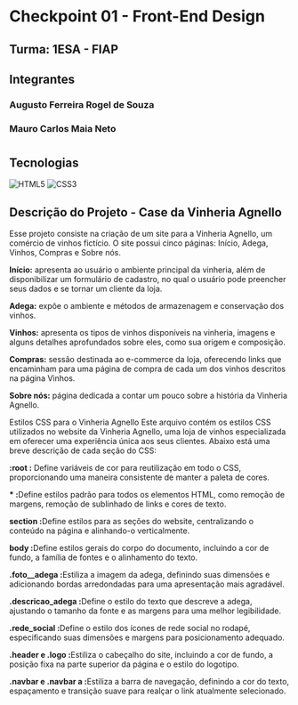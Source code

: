 # Checkpoint 01 - Front-End Design
## Turma: 1ESA - FIAP
## Integrantes
### Augusto Ferreira Rogel de Souza
### Mauro Carlos Maia Neto
#

## Tecnologias
![HTML5](https://img.shields.io/badge/HTML5-E34F26?style=for-the-badge&logo=html5&logoColor=white)
![CSS3](https://img.shields.io/badge/CSS3-1572B6?style=for-the-badge&logo=css3&logoColor=white)

## Descrição do Projeto - Case da Vinheria Agnello
<p>Esse projeto consiste na criação de um site para a Vinheria Agnello, um comércio de vinhos fictício. O site possui cinco páginas: 
  Início, Adega, Vinhos, Compras e Sobre nós.</p>

<p><b>Início:</b> apresenta ao usuário o ambiente principal da vinheria, além de disponibilizar um formulário de cadastro, no qual
  o usuário pode preencher seus dados e se tornar um cliente da loja.</p>

<p><b>Adega:</b> expõe o ambiente e métodos de armazenagem e conservação dos vinhos.</p>

<p><b>Vinhos:</b> apresenta os tipos de vinhos disponíveis na vinheria, imagens e alguns detalhes aprofundados sobre eles, como sua 
  origem e composição.</p>

<p><b>Compras:</b> sessão destinada ao e-commerce da loja, oferecendo links que encaminham para uma página de compra de cada um 
  dos vinhos descritos na página Vinhos.</p>

<p><b>Sobre nós:</b> página dedicada a contar um pouco sobre a história da Vinheria Agnello.</p>

<p>Estilos CSS para o Vinheria Agnello
Este arquivo contém os estilos CSS utilizados no website da Vinheria Agnello, uma loja de vinhos especializada em oferecer uma experiência única aos seus clientes. Abaixo está uma breve descrição de cada seção do CSS:</p>

<p><b>:root :</b>
Define variáveis de cor para reutilização em todo o CSS, proporcionando uma maneira consistente de manter a paleta de cores.</p>

<p><b>* :</b>Define estilos padrão para todos os elementos HTML, como remoção de margens, remoção de sublinhado de links e cores de texto.</p>

<p><b>section :</b>Define estilos para as seções do website, centralizando o conteúdo na página e alinhando-o verticalmente.</p>

<p><b>body :</b>Define estilos gerais do corpo do documento, incluindo a cor de fundo, a família de fontes e o alinhamento do texto.</p>

<p><b>.foto__adega :</b>Estiliza a imagem da adega, definindo suas dimensões e adicionando bordas arredondadas para uma apresentação mais agradável.</p>

<p><b>.descricao_adega :</b>Define o estilo do texto que descreve a adega, ajustando o tamanho da fonte e as margens para uma melhor legibilidade.</p>

<p><b>.rede_social :</b>Define o estilo dos ícones de rede social no rodapé, especificando suas dimensões e margens para posicionamento adequado.</p>

<p><b>.header e .logo :</b>Estiliza o cabeçalho do site, incluindo a cor de fundo, a posição fixa na parte superior da página e o estilo do logotipo.</p>

<p><b>.navbar e .navbar a :</b>Estiliza a barra de navegação, definindo a cor do texto, espaçamento e transição suave para realçar o link atualmente selecionado.</p>